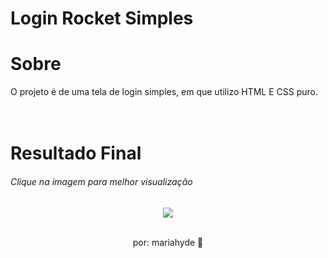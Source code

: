 
# Login Rocket Simples

# Sobre

O projeto é de uma tela de login simples, em que utilizo HTML E CSS puro.

# <br> Resultado Final
<h6>Clique na imagem para melhor visualização</h6>


<p align="center">
  <img src="https://user-images.githubusercontent.com/91919328/199812157-13144ca9-cbdc-4eba-8785-b7b7e7406e4b.png" />
</p>

<br>
<div align="center">
por: mariahyde 🦊 </div>
